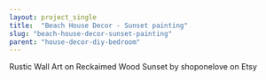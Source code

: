```yaml
---
layout: project_single
title:  "Beach House Decor - Sunset painting"
slug: "beach-house-decor-sunset-painting"
parent: "house-decor-diy-bedroom"
---
```

Rustic Wall Art on Reckaimed Wood  Sunset by shoponelove on Etsy